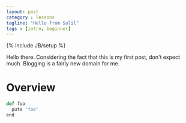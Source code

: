 ```yaml
---
layout: post
category : lessons
tagline: "Hello from Salil"
tags : [intro, beginner]
---
```

{% include JB/setup %}

Hello there. Considering the fact that this is my first post, don't expect much. Blogging is a fairly new domain for me.
<!--more-->

# Overview
```python
def foo
  puts 'foo'
end
```